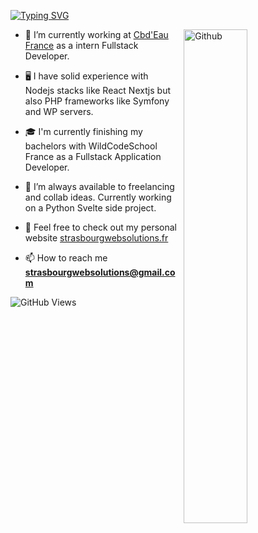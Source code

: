 [![Typing SVG](https://readme-typing-svg.demolab.com/?lines=Hello+World!+I'm+Ricardo+Martinho;Web+developer+and+UX+UI+Designer)](https://git.io/typing-svg)

 <img width="45%" align="right" alt="Github" style="margin-left: 10px" src="https://media.tenor.com/27Svs8e4rj4AAAAC/typing-monkey.gif">

- 🌿 I’m currently working at <a href="https://cbdeau.fr" target="blank">Cbd'Eau France</a> as a intern Fullstack Developer.

- 🖥️ I have solid experience with Nodejs stacks like React Nextjs but also PHP frameworks like Symfony and WP servers.

- 🎓 I'm currently finishing my bachelors with WildCodeSchool France as a Fullstack Application Developer.

- 🌇 I’m always available to freelancing and collab ideas. Currently working on a Python Svelte side project. 

- 🌊 Feel free to check out my personal website [strasbourgwebsolutions.fr](https://strasbourgwebsolutions.fr)

- 📫 How to reach me **strasbourgwebsolutions@gmail.com**

![GitHub Views](https://komarev.com/ghpvc/?username=ricardomrcruz)
